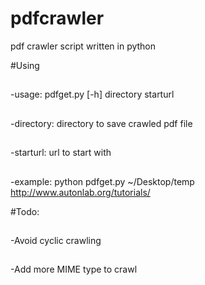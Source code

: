 pdfcrawler
==========

pdf crawler  script written in python 

#Using
##
-usage: pdfget.py [-h] directory starturl
##
-directory: directory to save crawled pdf file
##
-starturl: url to start with
##
-example: python pdfget.py ~/Desktop/temp http://www.autonlab.org/tutorials/

#Todo:
##
-Avoid cyclic crawling
##
-Add more MIME type to crawl